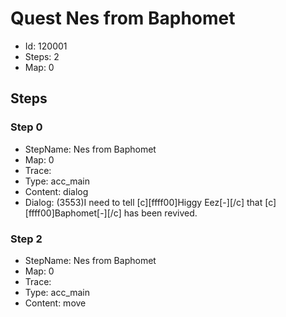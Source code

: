 # Quest Nes from Baphomet

- Id: 120001
- Steps: 2
- Map: 0

## Steps

### Step 0
- StepName:  Nes from Baphomet
- Map:  0
- Trace:  
- Type:  acc_main
- Content:  dialog
- Dialog: (3553)I need to tell [c][ffff00]Higgy Eez[-][/c] that [c][ffff00]Baphomet[-][/c] has been revived.


### Step 2
- StepName:  Nes from Baphomet
- Map:  0
- Trace:  
- Type:  acc_main
- Content:  move



